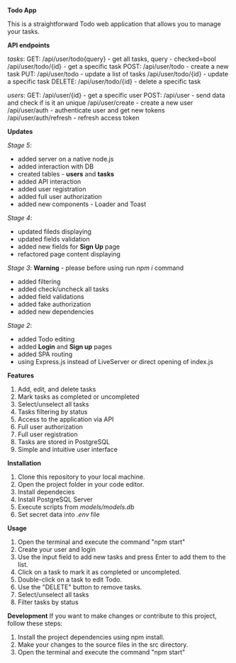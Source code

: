 **Todo App**

This is a straightforward Todo web application that allows you to manage your tasks.

**API endpoints**

_tasks_:
GET:
/api/user/todo{query} - get all tasks, query - checked=bool
/api/user/todo/{id} - get a specific task
POST:
/api/user/todo - create a new task
PUT:
/api/user/todo - update a list of tasks
/api/user/todo/{id} - update a specific task
DELETE:
/api/user/todo/{id} - delete a specific task

_users_:
GET:
/api/user/{id} - get a specific user
POST:
/api/user - send data and check if is it an unique
/api/user/create - create a new user
/api/user/auth - authenticate user and get new tokens
/api/user/auth/refresh - refresh access token

**Updates**

_Stage 5_:
* added server on a native node.js
* added interaction with DB
* created tables - **users** and **tasks**
* added API interaction
* added user registration
* added full user authorization
* added new components - Loader and Toast

_Stage 4_:
* updated fileds displaying
* updated fields validation
* added new fields for **Sign Up** page
* refactored page content displaying

_Stage 3_:
**Warning** - please before using run _npm i_ command
* added filtering
* added check/uncheck all tasks
* added field validations
* added fake authorization
* added new dependencies

_Stage 2_:
* added Todo editing
* added **Login** and **Sign up** pages
* added SPA routing
* using Express.js instead of LiveServer or direct opening of index.js

**Features**
1. Add, edit, and delete tasks
2. Mark tasks as completed or uncompleted
3. Select/unselect all tasks
4. Tasks filtering by status
5. Access to the application via API
6. Full user authorization
7. Full user registration
8. Tasks are stored in PostgreSQL
9. Simple and intuitive user interface

**Installation**
1. Clone this repository to your local machine.
2. Open the project folder in your code editor.
3. Install dependecies
4. Install PostgreSQL Server
5. Execute scripts from _models/models.db_
6. Set secret data into _.env_ file

**Usage**
1. Open the terminal and execute the command "npm start"
2. Create your user and login
3. Use the input field to add new tasks and press Enter to add them to the list.
4. Click on a task to mark it as completed or uncompleted.
5. Double-click on a task to edit Todo.
6. Use the "DELETE" button to remove tasks.
7. Select/unselect all tasks
8. Filter tasks by status

**Development**
If you want to make changes or contribute to this project, follow these steps:
1. Install the project dependencies using npm install.
2. Make your changes to the source files in the src directory.
3. Open the terminal and execute the command "npm start"
